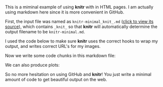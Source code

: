<!--roptions dev='png', fig.width=5, fig.height=5 -->
This is a miminal example of using **knitr** with in HTML pages. I am actually using markdown here since it is more convenient in GitHub.

First, the input file was named as `knitr-minimal_knit_.md` ([click to view its source](https://github.com/yihui/knitr/raw/master/inst/examples/knitr-minimal_knit_.md)), which contains `_knit_` so that **knitr** will automatically determine the output filename to be `knitr-minimal.md`. 

I used the code below to make sure **knitr** uses the correct hooks to wrap my output, and writes correct URL's for my images.

<!--begin.rcode setup
render_gfm() # use GFM hooks for output
opts_knit$set(base.url='https://github.com/yihui/knitr/raw/master/inst/examples/')
end.rcode-->

Now we write some code chunks in this markdown file:

<!--begin.rcode
## a simple calculator
1+1
## boring random numbers
set.seed(123)
rnorm(5)
end.rcode-->

We can also produce plots:

<!--begin.rcode md-cars-scatter, message=FALSE
library(ggplot2)
qplot(hp, mpg, data=mtcars)+geom_smooth()
end.rcode-->

So no more hesitation on using GitHub and **knitr**! You just write a minimal amount of code to get beautiful output on the web.
